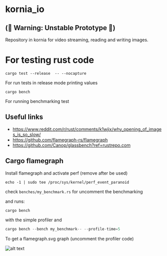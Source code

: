 # kornia_io

## (🚨 Warning: Unstable Prototype 🚨)

Repository in kornia for video streaming, reading and writing images.


# For testing rust code

`cargo test --release  -- --nocapture`

For run tests in release mode printing values

`cargo bench`

For running benchmarking test

## Useful links

- https://www.reddit.com/r/rust/comments/k1wjix/why_opening_of_images_is_so_slow/
- https://github.com/flamegraph-rs/flamegraph
- https://github.com/Canop/glassbench?ref=rustrepo.com

## Cargo flamegraph

Install flamegraph and activate perf (remove after be used)

`echo -1 | sudo tee /proc/sys/kernel/perf_event_paranoid`

check `benches/my_benchmark.rs` for uncomment the benchmarking

and runs:

```rust
cargo bench
```
with the simple profiler and

```rust
cargo bench --bench my_benchmark-- --profile-time=5
````
To get a flamegraph.svg graph (uncomment the profiler code)


![alt text](flamegraph.svg)
